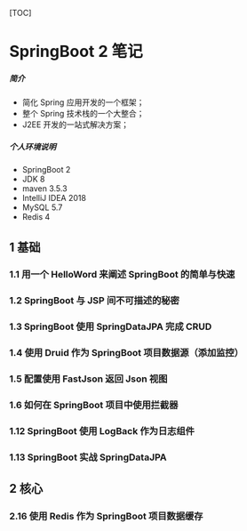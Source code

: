 [TOC]

# SpringBoot 2 笔记

##### 简介
- 简化 Spring 应用开发的一个框架；
- 整个 Spring 技术栈的一个大整合；
- J2EE 开发的一站式解决方案；

##### 个人环境说明

- SpringBoot 2
- JDK 8
- maven 3.5.3
- IntelliJ IDEA 2018
- MySQL 5.7
- Redis 4

## 1 基础

### 1.1 用一个 HelloWord 来阐述 SpringBoot 的简单与快速

### 1.2 SpringBoot 与 JSP 间不可描述的秘密

### 1.3 SpringBoot 使用 SpringDataJPA 完成 CRUD

### 1.4 使用 Druid 作为 SpringBoot 项目数据源（添加监控）

### 1.5 配置使用 FastJson 返回 Json 视图

### 1.6 如何在 SpringBoot 项目中使用拦截器

### 1.12 SpringBoot 使用 LogBack 作为日志组件

### 1.13 SpringBoot 实战 SpringDataJPA


## 2 核心

### 2.16 使用 Redis 作为 SpringBoot 项目数据缓存
